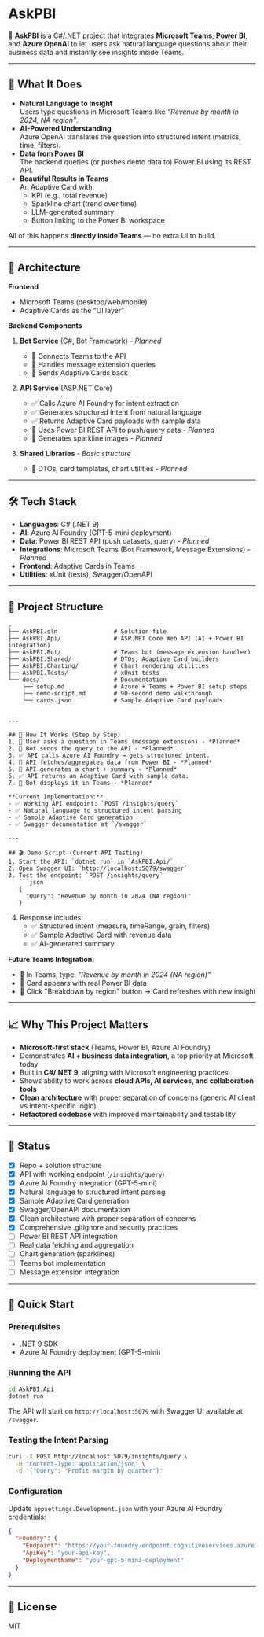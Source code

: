 # AskPBI

🚀 **AskPBI** is a C#/.NET project that integrates **Microsoft Teams**, **Power BI**, and **Azure OpenAI** to let users ask natural language questions about their business data and instantly see insights inside Teams.

---

## 🎯 What It Does

- **Natural Language to Insight**  
  Users type questions in Microsoft Teams like _“Revenue by month in 2024, NA region”_.
- **AI-Powered Understanding**  
  Azure OpenAI translates the question into structured intent (metrics, time, filters).
- **Data from Power BI**  
  The backend queries (or pushes demo data to) Power BI using its REST API.
- **Beautiful Results in Teams**  
  An Adaptive Card with:
  - KPI (e.g., total revenue)
  - Sparkline chart (trend over time)
  - LLM-generated summary
  - Button linking to the Power BI workspace

All of this happens **directly inside Teams** — no extra UI to build.

---

## 🧩 Architecture

**Frontend**

- Microsoft Teams (desktop/web/mobile)
- Adaptive Cards as the “UI layer”

**Backend Components**

1. **Bot Service** (C#, Bot Framework) - _Planned_

   - 🔄 Connects Teams to the API
   - 🔄 Handles message extension queries
   - 🔄 Sends Adaptive Cards back

2. **API Service** (ASP.NET Core)

   - ✅ Calls Azure AI Foundry for intent extraction
   - ✅ Generates structured intent from natural language
   - ✅ Returns Adaptive Card payloads with sample data
   - 🔄 Uses Power BI REST API to push/query data - _Planned_
   - 🔄 Generates sparkline images - _Planned_

3. **Shared Libraries** - _Basic structure_
   - 🔄 DTOs, card templates, chart utilities - _Planned_

---

## 🛠️ Tech Stack

- **Languages**: C# (.NET 9)
- **AI**: Azure AI Foundry (GPT-5-mini deployment)
- **Data**: Power BI REST API (push datasets, query) - _Planned_
- **Integrations**: Microsoft Teams (Bot Framework, Message Extensions) - _Planned_
- **Frontend**: Adaptive Cards in Teams
- **Utilities**: xUnit (tests), Swagger/OpenAPI

---

## 📂 Project Structure

````plaintext
.
├── AskPBI.sln                # Solution file
├── AskPBI.Api/               # ASP.NET Core Web API (AI + Power BI integration)
├── AskPBI.Bot/               # Teams bot (message extension handler)
├── AskPBI.Shared/            # DTOs, Adaptive Card builders
├── AskPBI.Charting/          # Chart rendering utilities
├── AskPBI.Tests/             # xUnit tests
└── docs/                     # Documentation
    ├── setup.md              # Azure + Teams + Power BI setup steps
    ├── demo-script.md        # 90-second demo walkthrough
    └── cards.json            # Sample Adaptive Card payloads


---

## 🧪 How It Works (Step by Step)
1. 🔄 User asks a question in Teams (message extension) - *Planned*
2. 🔄 Bot sends the query to the API - *Planned*
3. ✅ API calls Azure AI Foundry → gets structured intent.
4. 🔄 API fetches/aggregates data from Power BI - *Planned*
5. 🔄 API generates a chart + summary - *Planned*
6. ✅ API returns an Adaptive Card with sample data.
7. 🔄 Bot displays it in Teams - *Planned*

**Current Implementation:**
- ✅ Working API endpoint: `POST /insights/query`
- ✅ Natural language to structured intent parsing
- ✅ Sample Adaptive Card generation
- ✅ Swagger documentation at `/swagger`

---

## 🎬 Demo Script (Current API Testing)
1. Start the API: `dotnet run` in `AskPBI.Api/`
2. Open Swagger UI: `http://localhost:5079/swagger`
3. Test the endpoint: `POST /insights/query`
   ```json
   {
     "Query": "Revenue by month in 2024 (NA region)"
   }
````

4. Response includes:
   - ✅ Structured intent (measure, timeRange, grain, filters)
   - ✅ Sample Adaptive Card with revenue data
   - ✅ AI-generated summary

**Future Teams Integration:**

- 🔄 In Teams, type: _"Revenue by month in 2024 (NA region)"_
- 🔄 Card appears with real Power BI data
- 🔄 Click "Breakdown by region" button → Card refreshes with new insight

---

## 📈 Why This Project Matters

- **Microsoft-first stack** (Teams, Power BI, Azure AI Foundry)
- Demonstrates **AI + business data integration**, a top priority at Microsoft today
- Built in **C#/.NET 9**, aligning with Microsoft engineering practices
- Shows ability to work across **cloud APIs, AI services, and collaboration tools**
- **Clean architecture** with proper separation of concerns (generic AI client vs intent-specific logic)
- **Refactored codebase** with improved maintainability and testability

---

## 🚧 Status

- [x] Repo + solution structure
- [x] API with working endpoint (`/insights/query`)
- [x] Azure AI Foundry integration (GPT-5-mini)
- [x] Natural language to structured intent parsing
- [x] Sample Adaptive Card generation
- [x] Swagger/OpenAPI documentation
- [x] Clean architecture with proper separation of concerns
- [x] Comprehensive .gitignore and security practices
- [ ] Power BI REST API integration
- [ ] Real data fetching and aggregation
- [ ] Chart generation (sparklines)
- [ ] Teams bot implementation
- [ ] Message extension integration

---

## 🚀 Quick Start

### Prerequisites

- .NET 9 SDK
- Azure AI Foundry deployment (GPT-5-mini)

### Running the API

```bash
cd AskPBI.Api
dotnet run
```

The API will start on `http://localhost:5079` with Swagger UI available at `/swagger`.

### Testing the Intent Parsing

```bash
curl -X POST http://localhost:5079/insights/query \
  -H "Content-Type: application/json" \
  -d '{"Query": "Profit margin by quarter"}'
```

### Configuration

Update `appsettings.Development.json` with your Azure AI Foundry credentials:

```json
{
  "Foundry": {
    "Endpoint": "https://your-foundry-endpoint.cognitiveservices.azure.com/",
    "ApiKey": "your-api-key",
    "DeploymentName": "your-gpt-5-mini-deployment"
  }
}
```

---

## 📜 License

MIT
